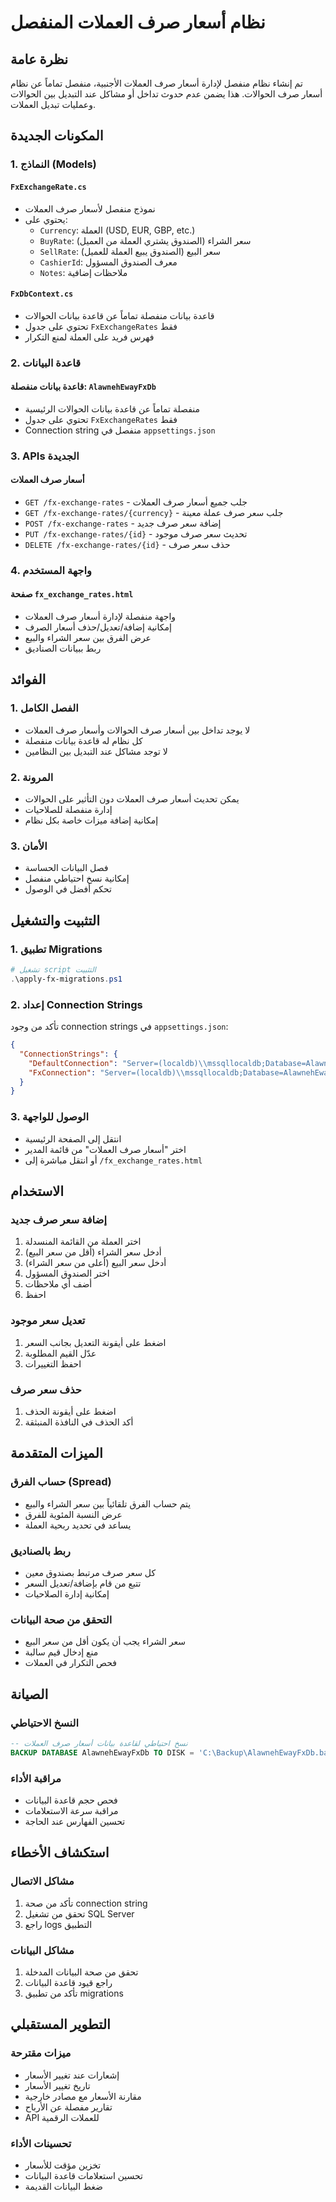 # نظام أسعار صرف العملات المنفصل

## نظرة عامة

تم إنشاء نظام منفصل لإدارة أسعار صرف العملات الأجنبية، منفصل تماماً عن نظام أسعار صرف الحوالات. هذا يضمن عدم حدوث تداخل أو مشاكل عند التبديل بين الحوالات وعمليات تبديل العملات.

## المكونات الجديدة

### 1. النماذج (Models)

#### `FxExchangeRate.cs`

- نموذج منفصل لأسعار صرف العملات
- يحتوي على:
  - `Currency`: العملة (USD, EUR, GBP, etc.)
  - `BuyRate`: سعر الشراء (الصندوق يشتري العملة من العميل)
  - `SellRate`: سعر البيع (الصندوق يبيع العملة للعميل)
  - `CashierId`: معرف الصندوق المسؤول
  - `Notes`: ملاحظات إضافية

#### `FxDbContext.cs`

- قاعدة بيانات منفصلة تماماً عن قاعدة بيانات الحوالات
- تحتوي على جدول `FxExchangeRates` فقط
- فهرس فريد على العملة لمنع التكرار

### 2. قاعدة البيانات

#### قاعدة بيانات منفصلة: `AlawnehEwayFxDb`

- منفصلة تماماً عن قاعدة بيانات الحوالات الرئيسية
- تحتوي على جدول `FxExchangeRates` فقط
- Connection string منفصل في `appsettings.json`

### 3. APIs الجديدة

#### أسعار صرف العملات

- `GET /fx-exchange-rates` - جلب جميع أسعار صرف العملات
- `GET /fx-exchange-rates/{currency}` - جلب سعر صرف عملة معينة
- `POST /fx-exchange-rates` - إضافة سعر صرف جديد
- `PUT /fx-exchange-rates/{id}` - تحديث سعر صرف موجود
- `DELETE /fx-exchange-rates/{id}` - حذف سعر صرف

### 4. واجهة المستخدم

#### صفحة `fx_exchange_rates.html`

- واجهة منفصلة لإدارة أسعار صرف العملات
- إمكانية إضافة/تعديل/حذف أسعار الصرف
- عرض الفرق بين سعر الشراء والبيع
- ربط ببيانات الصناديق

## الفوائد

### 1. الفصل الكامل

- لا يوجد تداخل بين أسعار صرف الحوالات وأسعار صرف العملات
- كل نظام له قاعدة بيانات منفصلة
- لا توجد مشاكل عند التبديل بين النظامين

### 2. المرونة

- يمكن تحديث أسعار صرف العملات دون التأثير على الحوالات
- إدارة منفصلة للصلاحيات
- إمكانية إضافة ميزات خاصة بكل نظام

### 3. الأمان

- فصل البيانات الحساسة
- إمكانية نسخ احتياطي منفصل
- تحكم أفضل في الوصول

## التثبيت والتشغيل

### 1. تطبيق Migrations

```powershell
# تشغيل script التثبيت
.\apply-fx-migrations.ps1
```

### 2. إعداد Connection Strings

تأكد من وجود connection strings في `appsettings.json`:

```json
{
  "ConnectionStrings": {
    "DefaultConnection": "Server=(localdb)\\mssqllocaldb;Database=AlawnehEwayDb;Trusted_Connection=true;MultipleActiveResultSets=true",
    "FxConnection": "Server=(localdb)\\mssqllocaldb;Database=AlawnehEwayFxDb;Trusted_Connection=true;MultipleActiveResultSets=true"
  }
}
```

### 3. الوصول للواجهة

- انتقل إلى الصفحة الرئيسية
- اختر "أسعار صرف العملات" من قائمة المدير
- أو انتقل مباشرة إلى `/fx_exchange_rates.html`

## الاستخدام

### إضافة سعر صرف جديد

1. اختر العملة من القائمة المنسدلة
2. أدخل سعر الشراء (أقل من سعر البيع)
3. أدخل سعر البيع (أعلى من سعر الشراء)
4. اختر الصندوق المسؤول
5. أضف أي ملاحظات
6. احفظ

### تعديل سعر موجود

1. اضغط على أيقونة التعديل بجانب السعر
2. عدّل القيم المطلوبة
3. احفظ التغييرات

### حذف سعر صرف

1. اضغط على أيقونة الحذف
2. أكد الحذف في النافذة المنبثقة

## الميزات المتقدمة

### حساب الفرق (Spread)

- يتم حساب الفرق تلقائياً بين سعر الشراء والبيع
- عرض النسبة المئوية للفرق
- يساعد في تحديد ربحية العملة

### ربط بالصناديق

- كل سعر صرف مرتبط بصندوق معين
- تتبع من قام بإضافة/تعديل السعر
- إمكانية إدارة الصلاحيات

### التحقق من صحة البيانات

- سعر الشراء يجب أن يكون أقل من سعر البيع
- منع إدخال قيم سالبة
- فحص التكرار في العملات

## الصيانة

### النسخ الاحتياطي

```sql
-- نسخ احتياطي لقاعدة بيانات أسعار صرف العملات
BACKUP DATABASE AlawnehEwayFxDb TO DISK = 'C:\Backup\AlawnehEwayFxDb.bak'
```

### مراقبة الأداء

- فحص حجم قاعدة البيانات
- مراقبة سرعة الاستعلامات
- تحسين الفهارس عند الحاجة

## استكشاف الأخطاء

### مشاكل الاتصال

1. تأكد من صحة connection string
2. تحقق من تشغيل SQL Server
3. راجع logs التطبيق

### مشاكل البيانات

1. تحقق من صحة البيانات المدخلة
2. راجع قيود قاعدة البيانات
3. تأكد من تطبيق migrations

## التطوير المستقبلي

### ميزات مقترحة

- إشعارات عند تغيير الأسعار
- تاريخ تغيير الأسعار
- مقارنة الأسعار مع مصادر خارجية
- تقارير مفصلة عن الأرباح
- API للعملات الرقمية

### تحسينات الأداء

- تخزين مؤقت للأسعار
- تحسين استعلامات قاعدة البيانات
- ضغط البيانات القديمة
